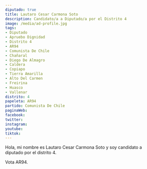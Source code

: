 ```yaml
---
diputado: true
title: Lautaro Cesar Carmona Soto
description: Candidato/a a Diputado/a por el Distrito 4
image: /media/ad-profile.jpg
tags:
- Diputado
- Apruebo Dignidad
- Distrito 4
- AR94
- Comunista De Chile
- Chañaral
- Diego De Almagro
- Caldera
- Copiapo
- Tierra Amarilla
- Alto Del Carmen
- Freirina
- Huasco
- Vallenar
distrito: 4
papeleta: AR94
partido: Comunista De Chile
paginaWeb:
facebook:
twitter:
instagram:
youtube:
tiktok:
---
```

Hola, mi nombre es Lautaro Cesar Carmona Soto y soy candidato a diputado por el distrito 4.

Vota AR94.
